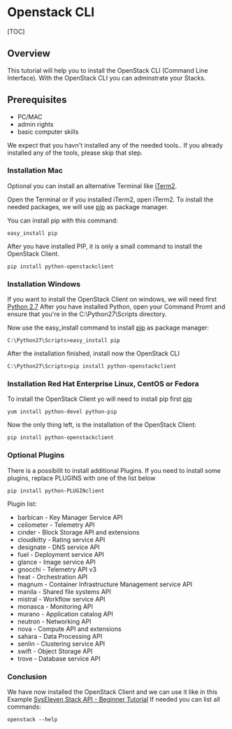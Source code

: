 # Openstack CLI

[TOC]

## Overview

This tutorial will help you to install the OpenStack CLI (Command Line Interface).
With the OpenStack CLI you can adminstrate your Stacks.

## Prerequisites

* PC/MAC
* admin rights
* basic computer skills

We expect that you havn't installed any of the needed tools..
If you already installed any of the tools, please skip that step.

### Installation Mac

Optional you can install an alternative Terminal like [iTerm2](https://www.iterm2.com/).

Open the Terminal or if you installed iTerm2, open iTerm2.
To install the needed packages, we will use [pip](https://en.wikipedia.org/wiki/Pip_(package_manager)) as package manager.

You can install pip with this command:
```
easy_install pip
```

After you have installed PIP, it is only a small command to install the OpenStack Client.
```
pip install python-openstackclient
```

### Installation Windows

If you want to install the OpenStack Client on windows, we will need first [Python 2.7](https://www.python.org/downloads/release/python-2712/)
After you have installed Python, open your Command Promt and ensure that you're in the C:\Python27\Scripts directory.

Now use the easy_install command to install [pip](https://en.wikipedia.org/wiki/Pip_(package_manager)) as package manager:
```
C:\Python27\Scripts>easy_install pip
```

After the installation finished, install now the OpenStack CLI
```
C:\Python27\Scripts>pip install python-openstackclient
```

### Installation Red Hat Enterprise Linux, CentOS or Fedora

To install the OpenStack Client yo will need to install pip first [pip](https://en.wikipedia.org/wiki/Pip_(package_manager))
```
yum install python-devel python-pip
```

Now the only thing left, is the installation of the OpenStack Client:
```
pip install python-openstackclient
```

### Optional Plugins

There is a possibilit to install additional Plugins.
If you need to install some plugins, replace PLUGINS with one of the list below
```
pip install python-PLUGINclient
```

Plugin list:

* barbican - Key Manager Service API
* ceilometer - Telemetry API
* cinder - Block Storage API and extensions
* cloudkitty - Rating service API
* designate - DNS service API
* fuel - Deployment service API
* glance - Image service API
* gnocchi - Telemetry API v3
* heat - Orchestration API
* magnum - Container Infrastructure Management service API
* manila - Shared file systems API
* mistral - Workflow service API
* monasca - Monitoring API
* murano - Application catalog API
* neutron - Networking API
* nova - Compute API and extensions
* sahara - Data Processing API
* senlin - Clustering service API
* swift - Object Storage API
* trove - Database service API

### Conclusion

We have now installed the OpenStack Client and we can use it like in this Example [SysEleven Stack API - Beginner Tutorial](https://doc.syselevenstack.com/en/tutorials/02-kickstart)
If needed you can list all commands:
```
openstack --help
```